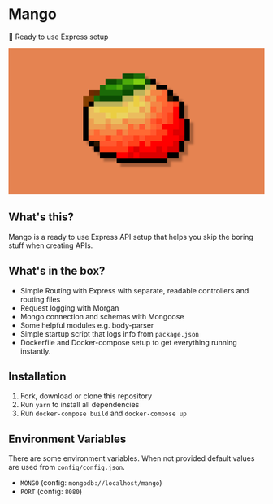 # Mango
🥭 Ready to use Express setup

![alt text](mango.png "Mango Header")

## What's this?
Mango is a ready to use Express API setup that helps you skip the boring stuff when creating APIs.

## What's in the box?
- Simple Routing with Express with separate, readable controllers and routing files
- Request logging with Morgan
- Mongo connection and schemas with Mongoose
- Some helpful modules e.g. body-parser
- Simple startup script that logs info from `package.json`
- Dockerfile and Docker-compose setup to get everything running instantly.

## Installation
1. Fork, download or clone this repository
2. Run `yarn` to install all dependencies
3. Run `docker-compose build` and `docker-compose up`

## Environment Variables
There are some environment variables. When not provided default values are used from `config/config.json`.

- `MONGO` (config: `mongodb://localhost/mango`)
- `PORT` (config: `8080`)

